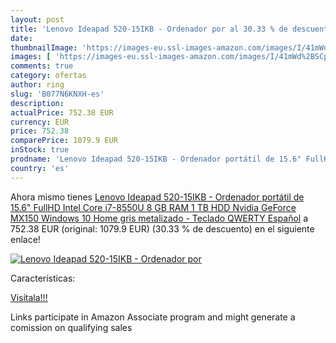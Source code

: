 ```yaml
---
layout: post
title: 'Lenovo Ideapad 520-15IKB - Ordenador por al 30.33 % de descuento'
date: 
thumbnailImage: 'https://images-eu.ssl-images-amazon.com/images/I/41mWd%2BSCpnL._SL200_.jpg'
images: [ 'https://images-eu.ssl-images-amazon.com/images/I/41mWd%2BSCpnL._SL200_.jpg' ]
comments: true
category: ofertas
author: ring
slug: 'B077N6KNXH-es'
description:
actualPrice: 752.38 EUR
currency: EUR
price: 752.38
comparePrice: 1079.9 EUR
inStock: true
prodname: 'Lenovo Ideapad 520-15IKB - Ordenador portátil de 15.6" FullHD  Intel Core i7-8550U  8 GB RAM  1 TB HDD  Nvidia GeForce MX150  Windows 10 Home  gris metalizado - Teclado QWERTY Español'
country: 'es'
---
```


Ahora mismo tienes [Lenovo Ideapad 520-15IKB - Ordenador portátil de 15.6" FullHD  Intel Core i7-8550U  8 GB RAM  1 TB HDD  Nvidia GeForce MX150  Windows 10 Home  gris metalizado - Teclado QWERTY Español](https://www.amazon.es/dp/B077N6KNXH/?tag=tolees-21) a 752.38 EUR (original: 1079.9 EUR) (30.33 %  de descuento) en el siguiente enlace!

[![Lenovo Ideapad 520-15IKB - Ordenador por](https://images-eu.ssl-images-amazon.com/images/I/41mWd%2BSCpnL._SL200_.jpg)](https://www.amazon.es/dp/B077N6KNXH/?tag=tolees-21)

Características:


[Visítala!!!](https://www.amazon.es/dp/B077N6KNXH/?tag=tolees-21)

Links participate in Amazon Associate program and might generate a comission on qualifying sales
